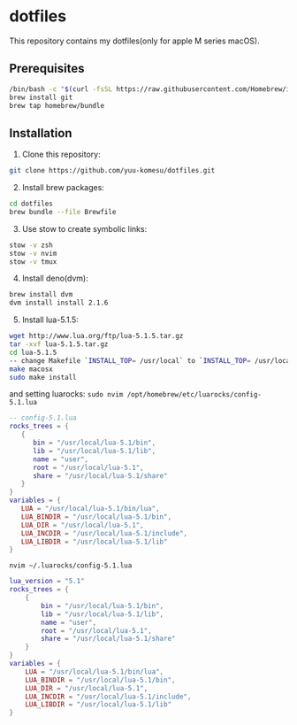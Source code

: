 # dotfiles

This repository contains my dotfiles(only for apple M series macOS).

## Prerequisites
```bash
/bin/bash -c "$(curl -fsSL https://raw.githubusercontent.com/Homebrew/install/HEAD/install.sh)"
brew install git
brew tap homebrew/bundle
```

## Installation

1. Clone this repository:
```bash
git clone https://github.com/yuu-komesu/dotfiles.git
```

2. Install brew packages:
```bash
cd dotfiles
brew bundle --file Brewfile
```

3. Use stow to create symbolic links:
```bash
stow -v zsh
stow -v nvim
stow -v tmux
```

4. Install deno(dvm):
```bash
brew install dvm
dvm install install 2.1.6
```

5. Install lua-5.1.5:
```bash
wget http://www.lua.org/ftp/lua-5.1.5.tar.gz
tar -xvf lua-5.1.5.tar.gz
cd lua-5.1.5
-- change Makefile `INSTALL_TOP= /usr/local` to `INSTALL_TOP= /usr/local/lua-5.1
make macosx
sudo make install
```
and setting luarocks:
`sudo nvim /opt/homebrew/etc/luarocks/config-5.1.lua`
```lua
-- config-5.1.lua
rocks_trees = {
   {
      bin = "/usr/local/lua-5.1/bin",
      lib = "/usr/local/lua-5.1/lib",
      name = "user",
      root = "/usr/local/lua-5.1",
      share = "/usr/local/lua-5.1/share"
   }
}
variables = {
   LUA = "/usr/local/lua-5.1/bin/lua",
   LUA_BINDIR = "/usr/local/lua-5.1/bin",
   LUA_DIR = "/usr/local/lua-5.1",
   LUA_INCDIR = "/usr/local/lua-5.1/include",
   LUA_LIBDIR = "/usr/local/lua-5.1/lib"
}
```
`nvim ~/.luarocks/config-5.1.lua`
```lua
lua_version = "5.1"
rocks_trees = {
    {
        bin = "/usr/local/lua-5.1/bin",
        lib = "/usr/local/lua-5.1/lib",
        name = "user",
        root = "/usr/local/lua-5.1",
        share = "/usr/local/lua-5.1/share"
    }
}
variables = {
    LUA = "/usr/local/lua-5.1/bin/lua",
    LUA_BINDIR = "/usr/local/lua-5.1/bin",
    LUA_DIR = "/usr/local/lua-5.1",
    LUA_INCDIR = "/usr/local/lua-5.1/include",
    LUA_LIBDIR = "/usr/local/lua-5.1/lib"
}
```
